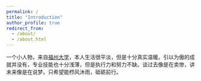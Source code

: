 ```yaml
---
permalink: /
title: "Introduction"
author_profile: true
redirect_from: 
  - /about/
  - /about.html
---
```


一个小人物，来自[福州大学](https://www.fzu.edu.cn/)，本人生活很平淡，但是十分真实温暖。引以为傲的成就并没有，专业技能也十分浅薄，但是执行力和努力不缺。谈过去像是在卖惨，讲未来像是在说梦。只希望能栉风沐雨，砥砺前行。
